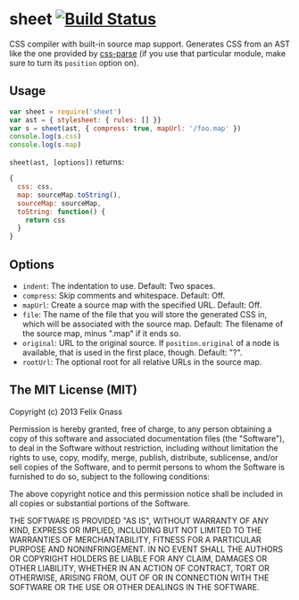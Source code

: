# sheet [![Build Status](https://travis-ci.org/fgnass/sheet.png)](https://travis-ci.org/fgnass/sheet)

CSS compiler with built-in source map support. Generates CSS from an AST like
the one provided by [css-parse](https://github.com/visionmedia/css-parse) (if
you use that particular module, make sure to turn its `position` option on).

## Usage

```js
var sheet = require('sheet')
var ast = { stylesheet: { rules: [] }}
var s = sheet(ast, { compress: true, mapUrl: '/foo.map' })
console.log(s.css)
console.log(s.map)
```

`sheet(ast, [options])` returns:

```js
{
  css: css,
  map: sourceMap.toString(),
  sourceMap: sourceMap,
  toString: function() {
    return css
  }
}
```

## Options

- `indent`: The indentation to use. Default: Two spaces.
- `compress`: Skip comments and whitespace. Default: Off.
- `mapUrl`: Create a source map with the specified URL. Default: Off.
- `file`: The name of the file that you will store the generated CSS in, which
  will be associated with the source map. Default: The filename of the source
  map, minus ".map" if it ends so.
- `original`: URL to the original source. If `position.original` of a node is
  available, that is used in the first place, though. Default: "?".
- `rootUrl`: The optional root for all relative URLs in the source map.

## The MIT License (MIT)

Copyright (c) 2013 Felix Gnass

Permission is hereby granted, free of charge, to any person obtaining a copy
of this software and associated documentation files (the "Software"), to deal
in the Software without restriction, including without limitation the rights
to use, copy, modify, merge, publish, distribute, sublicense, and/or sell
copies of the Software, and to permit persons to whom the Software is
furnished to do so, subject to the following conditions:

The above copyright notice and this permission notice shall be included in
all copies or substantial portions of the Software.

THE SOFTWARE IS PROVIDED "AS IS", WITHOUT WARRANTY OF ANY KIND, EXPRESS OR
IMPLIED, INCLUDING BUT NOT LIMITED TO THE WARRANTIES OF MERCHANTABILITY,
FITNESS FOR A PARTICULAR PURPOSE AND NONINFRINGEMENT. IN NO EVENT SHALL THE
AUTHORS OR COPYRIGHT HOLDERS BE LIABLE FOR ANY CLAIM, DAMAGES OR OTHER
LIABILITY, WHETHER IN AN ACTION OF CONTRACT, TORT OR OTHERWISE, ARISING FROM,
OUT OF OR IN CONNECTION WITH THE SOFTWARE OR THE USE OR OTHER DEALINGS IN
THE SOFTWARE.
